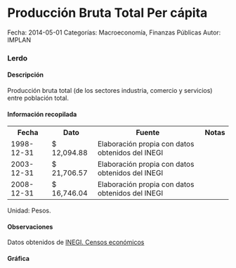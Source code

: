 Producción Bruta Total Per cápita
=====

Fecha: 2014-05-01
Categorías: Macroeconomía, Finanzas Públicas
Autor: IMPLAN

### Lerdo

#### Descripción

Producción bruta total (de los sectores industria, comercio y servicios) entre población total.

#### Información recopilada

<table class="table table-hover table-bordered">
  <tr><th>Fecha</th><th>Dato</th><th>Fuente</th><th>Notas</th></tr>
  <tr><td>1998-12-31</td><td>$ 12,094.88</td><td>Elaboración propia con datos obtenidos del INEGI</td><td></td></tr>
  <tr><td>2003-12-31</td><td>$ 21,706.57</td><td>Elaboración propia con datos obtenidos del INEGI</td><td></td></tr>
  <tr><td>2008-12-31</td><td>$ 16,746.04</td><td>Elaboración propia con datos obtenidos del INEGI</td><td></td></tr>
</table>

Unidad: Pesos.

#### Observaciones

Datos obtenidos de [INEGI. Censos económicos](http://www3.inegi.org.mx/sistemas/saic/)

#### Gráfica

<div id="Morrisviulgqjr" class="grafica"></div>
  <!-- JAVASCRIPT DE LA GRAFICA EN Morrisviulgqjr -->
  <script>
  new Morris.Bar({
    element: 'Morrisviulgqjr',
    data: [
      { fecha: '1998-12-31', dato: 12094.88 },
      { fecha: '2003-12-31', dato: 21706.57 },
      { fecha: '2008-12-31', dato: 16746.04 }
    ],
    xkey: 'fecha',
    ykeys: ['dato'],
    labels: ['Dato']
  });
  </script>
